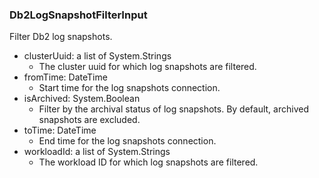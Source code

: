 ### Db2LogSnapshotFilterInput
Filter Db2 log snapshots.

- clusterUuid: a list of System.Strings
  - The cluster uuid for which log snapshots are filtered.
- fromTime: DateTime
  - Start time for the log snapshots connection.
- isArchived: System.Boolean
  - Filter by the archival status of log snapshots. By default, archived snapshots are excluded.
- toTime: DateTime
  - End time for the log snapshots connection.
- workloadId: a list of System.Strings
  - The workload ID for which log snapshots are filtered.
